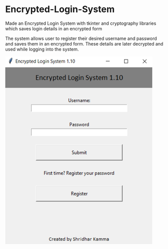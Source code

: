 # Encrypted-Login-System
Made an Encrypted Login System with tkinter and cryptography libraries which saves login details in an encrypted form

The system allows user to register their desired username and password and saves them in an encrypted form. These details are later decrypted and used while logging into the system.

![Login System](/image.png)

